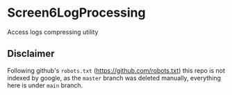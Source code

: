 Screen6LogProcessing
====================

Access logs compressing utility

Disclaimer
----------

Following github's `robots.txt` (https://github.com/robots.txt) this repo is not indexed by google, 
as the `master` branch was deleted manually, everything here is under `main` branch.
